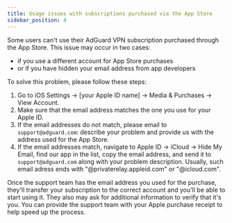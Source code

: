 ```yaml
---
title: Usage issues with subscriptions purchased via the App Store
sidebar_position: 4
---
```


Some users can't use their AdGuard VPN subscription purchased through the App Store. This issue may occur in two cases:

- if you use a different account for App Store purchases
- or if you have hidden your email address from app developers

To solve this problem, please follow these steps:

1. Go to iOS Settings → [your Apple ID name] → Media & Purchases → View Account.
1. Make sure that the email address matches the one you use for your Apple ID.
1. If the email addresses do not match, please email to `support@adguard.com`: describe your problem and provide us with the address used for the App Store.
1. If the email addresses match, navigate to Apple ID → iCloud → Hide My Email, find our app in the list, copy the email address, and send it to `support@adguard.com` along with your problem description. Usually, such email adress ends with "@privaterelay.appleid.com" or "@icloud.com".

Once the support team has the email address you used for the purchase, they'll transfer your subscription to the correct account and you'll be able to start using it. They also may ask for additional information to verify that it's you. You can provide the support team with your Apple purchase receipt to help speed up the process.
